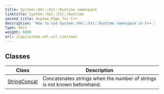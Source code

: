 ```yaml
---
title: System::Xml::Xsl::Runtime namespace
linktitle: System::Xml::Xsl::Runtime
second_title: Aspose.Page for C++
description: 'How to use System::Xml::Xsl::Runtime namespace in C++.'
type: docs
weight: 8000
url: /cpp/system.xml.xsl.runtime/
---
```




## Classes

| Class | Description |
| --- | --- |
| [StringConcat](./stringconcat/) | Concatenates strings when the number of strings is not known beforehand. |
